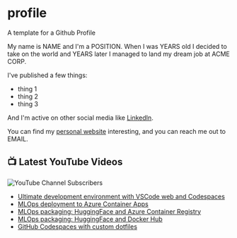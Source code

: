 # profile
A template for a Github Profile

My name is NAME and I'm a POSITION. When I was YEARS old I decided to take on the world and YEARS later I managed to land my dream job at ACME CORP.

I've published a few things:

* thing 1
* thing 2
* thing 3

And I'm active on other social media like [LinkedIn](https://www.linkedin.com/in/NICKNAME).

You can find my [personal website](https://example.com) interesting, and you can reach me out to EMAIL.


## 📺 Latest YouTube Videos

![YouTube Channel Subscribers](https://img.shields.io/youtube/channel/subscribers/UCt56bfntHoZFI60G5NIiTww?label=YouTube%20Subscribers&style=social)

<!-- YOUTUBE-VIDEOS-LIST:START -->
- [Ultimate development environment with VSCode web and Codespaces](https://www.youtube.com/watch?v=CDuXK8du26w)
- [MLOps deployment to Azure Container Apps](https://www.youtube.com/watch?v=rXwR7LqDreg)
- [MLOps packaging: HuggingFace and Azure Container Registry](https://www.youtube.com/watch?v=_n8JKdRFgog)
- [MLOps packaging: HuggingFace and Docker Hub](https://www.youtube.com/watch?v=Jo98GLhw6BM)
- [GitHub Codespaces with custom dotfiles](https://www.youtube.com/watch?v=H4B37bZdYsk)
<!-- YOUTUBE-VIDEOS-LIST:END -->
